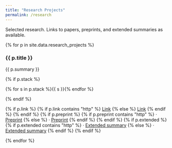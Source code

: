 ```yaml
---
title: "Research Projects"
permalink: /research
---
```


<section>
  <p>Selected research. Links to papers, preprints, and extended summaries as available.</p>
  <div class="cards">
  {% for p in site.data.research_projects %}
    <article class="card">
      <h3>{{ p.title }}</h3>
      <p>{{ p.summary }}</p>
      {% if p.stack %}<p>{% for s in p.stack %}<span class="pill">{{ s }}</span>{% endfor %}</p>{% endif %}
      <p>
        {% if p.link %}
          {% if p.link contains "http" %}
            <a href="{{ p.link }}" target="_blank" rel="noopener">Link</a>
          {% else %}
            <a href="{{ p.link | relative_url }}">Link</a>
          {% endif %}
        {% endif %}
        {% if p.preprint %}
          {% if p.preprint contains "http" %}
            · <a href="{{ p.preprint }}" target="_blank" rel="noopener">Preprint</a>
          {% else %}
            · <a href="{{ p.preprint | relative_url }}">Preprint</a>
          {% endif %}
        {% endif %}
        {% if p.extended %}
          {% if p.extended contains "http" %}
            · <a href="{{ p.extended }}" target="_blank" rel="noopener">Extended summary</a>
          {% else %}
            · <a href="{{ p.extended | relative_url }}">Extended summary</a>
          {% endif %}
        {% endif %}
      </p>
    </article>
  {% endfor %}
  </div>
</section>
